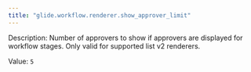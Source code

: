 ```yaml
---
title: "glide.workflow.renderer.show_approver_limit"
---
```


Description: Number of approvers to show if approvers are displayed for workflow stages. Only valid for supported list v2 renderers.

Value: `5`